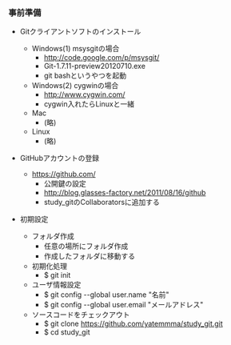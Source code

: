 ### 事前準備

* Gitクライアントソフトのインストール
  * Windows(1) msysgitの場合
     * http://code.google.com/p/msysgit/
     * Git-1.7.11-preview20120710.exe
     * git bashというやつを起動
  * Windows(2) cygwinの場合
     * http://www.cygwin.com/
     * cygwin入れたらLinuxと一緒
  * Mac
     * (略)
  * Linux
     * (略)

* GitHubアカウントの登録
  * https://github.com/
     * 公開鍵の設定
     * http://blog.glasses-factory.net/2011/08/16/github
     * study_gitのCollaboratorsに追加する

* 初期設定
  * フォルダ作成
     * 任意の場所にフォルダ作成
     * 作成したフォルダに移動する
  * 初期化処理
     * $ git init
  * ユーザ情報設定
     * $ git config --global user.name "名前"
     * $ git config --global user.email "メールアドレス"
  * ソースコードをチェックアウト
     * $ git clone https://github.com/yatemmma/study_git.git
     * $ cd study_git